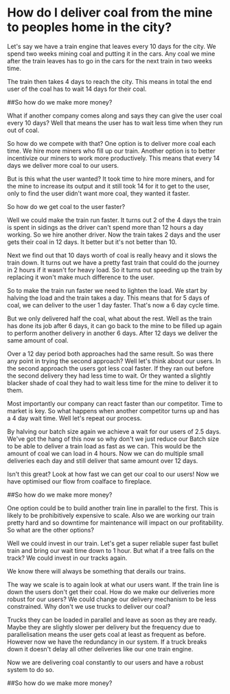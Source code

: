 # How do I deliver coal from the mine to peoples home in the city? 

Let's say we have a train engine that leaves every 10 days for the city. We spend two weeks mining coal and putting it in the cars. Any coal we mine after the train leaves has to go in the cars for the next train in two weeks time.

The train then takes 4 days to reach the city. This means in total the end user of the coal has to wait 14 days for their coal.

##So how do we make more money?

What if another company comes along and says they can give the user coal every 10 days? Well that means the user has to wait less time when they run out of coal.

So how do we compete with that? One option is to deliver more coal each time. We hire more miners who fill up our train. Another option is to better incentivize our miners to work more productively. This means that every 14 days we deliver more coal to our users.

But is this what the user wanted? It took time to hire more miners, and for the mine to increase its output and it still took 14 for it to get to the user, only to find the user didn't want more coal, they wanted it faster.

So how do we get coal to the user faster?


Well we could make the train run faster. It turns out 2 of the 4 days the train is spent in sidings as the driver can't spend more than 12 hours a day working. So we hire another driver. Now the train takes 2 days and the user gets their coal in 12 days. It better but it's not better than 10.

Next we find out that 10 days worth of coal is really heavy and it slows the train down. It turns out we have a pretty fast train that could do the journey in 2 hours if it wasn't for heavy load. So it turns out speeding up the train by replacing it won't make much difference to the user.

So to make the train run faster we need to lighten the load. We start by halving the load and the train takes a day. This means that for 5 days of coal, we can deliver to the user 1 day faster. That's now a 6 day cycle time. 

But we only delivered half the coal, what about the rest. Well as the train has done its job after 6 days, it can go back to the mine to be filled up again to perform another delivery in another 6 days. After 12 days we deliver the same amount of coal.


Over a 12 day period both approaches had the same result. So was there any point in trying the second approach? Well let's think about our users. In the second approach the users got less coal faster. If they ran out before the second delivery they had less time to wait. Or they wanted a slightly blacker shade of coal they had to wait less time for the mine to deliver it to them.

Most importantly our company can react faster than our competitor. Time to market is key. So what happens when another competitor turns up and has a 4 day wait time. Well let's repeat our process.

By halving our batch size again we achieve a wait for our users of 2.5 days. We've got the hang of this now so why don't we just reduce our Batch size to be able to deliver a train load as fast as we can. This would be the amount of coal we can load in 4 hours. Now we can do multiple small deliveries each day and still deliver that same amount over 12 days.

Isn't this great? Look at how fast we can get our coal to our users! Now we have optimised our flow from coalface to fireplace. 

##So how do we make more money?

One option could be to build another train line in parallel to the first. This is likely to be prohibitively expensive to scale. Also we are working our train pretty hard and so downtime for maintenance will impact on our profitability. So what are the other options?

Well we could invest in our train. Let's get a super reliable super fast bullet train and bring our wait time down to 1 hour. But what if a tree falls on the track? We could invest in our tracks again.

We know there will always be something that derails our trains.


The way we scale is to again look at what our users want. If the train line is down the users don't get their coal. How do we make our deliveries more robust for our users? We could change our delivery mechanism to be less constrained. Why don't we use trucks to deliver our coal?

Trucks they can be loaded in parallel and leave as soon as they are ready. Maybe they are slightly slower per delivery but the frequency due to parallelisation means the user gets coal at least as frequent as before. However now we have the redundancy in our system. If a truck breaks down it doesn't delay all other deliveries like our one train engine.

Now we are delivering coal constantly to our users and have a robust system to do so.

##So how do we make more money?
